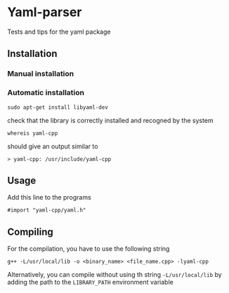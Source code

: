 # Yaml-parser
Tests and tips for the yaml package

## Installation
### Manual installation


### Automatic installation
```
sudo apt-get install libyaml-dev
```

check that the library is correctly installed and recogned by the system

```
whereis yaml-cpp
```

should give an output similar to

```
> yaml-cpp: /usr/include/yaml-cpp
```

## Usage
Add this line to the programs

```
#import "yaml-cpp/yaml.h"
```

## Compiling
For the compilation, you have to use the following string

```
g++ -L/usr/local/lib -o <binary_name> <file_name.cpp> -lyaml-cpp
```
Alternatively, you can compile without using th string `-L/usr/local/lib` by adding the path to the `LIBRARY_PATH` environment variable
